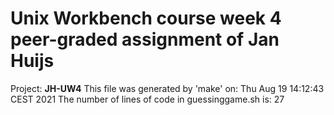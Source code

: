 # Unix Workbench course week 4 peer-graded assignment of Jan Huijs #
Project: **JH-UW4**
This file was generated by 'make' on: Thu Aug 19 14:12:43 CEST 2021
The number of lines of code in guessinggame.sh is: 27
